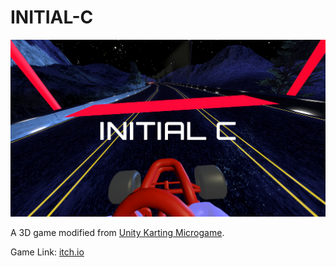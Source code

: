 # INITIAL-C

![](https://github.com/Ccucumber12/INITIAL-C/blob/main/Assets/Karting/Art/ScreenShots/Unity_lBsipSTv0i.png)

A 3D game modified from [Unity Karting Microgame](https://learn.unity.com/project/karting-template).

Game Link: [itch.io](https://ccucumber12.itch.io/initial-c)
